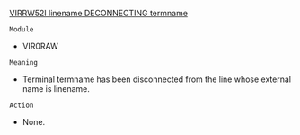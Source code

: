 [VIRRW52I linename DECONNECTING termname](https://virtel.readthedocs.io/en/latest/manuals/virtel/Virtel459MG/messages.html?highlight=VIRRW52I#VIRRW52I)

`Module`
- VIR0RAW

`Meaning`
- Terminal termname has been disconnected from the line whose external name is linename.

`Action`
- None.

